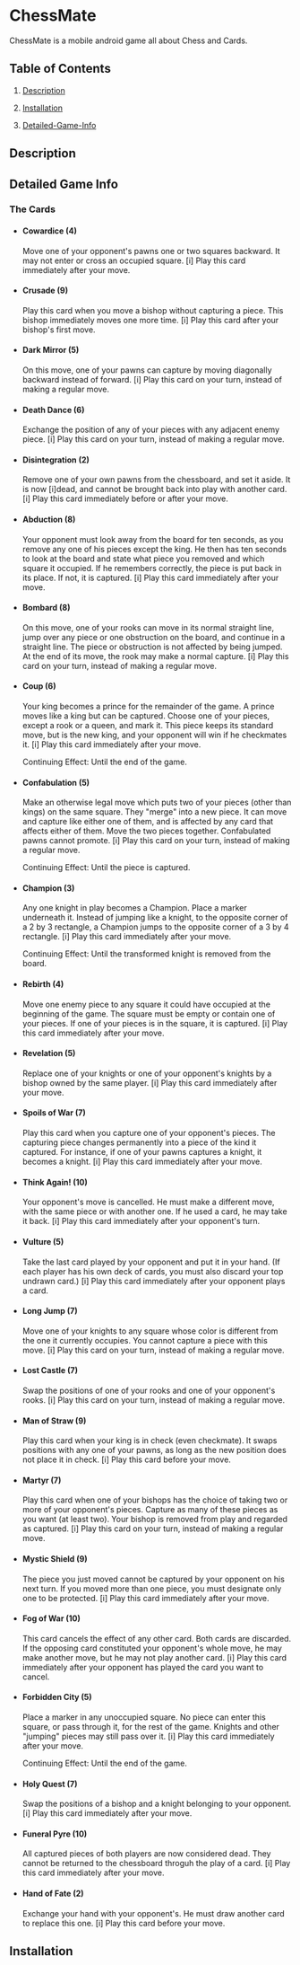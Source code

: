 # ChessMate
ChessMate is a mobile android game all about Chess and Cards.

## Table of Contents
1. [Description](#Description)

2. [Installation](#Installation)

3. [Detailed-Game-Info](#Detailed-Game-Info)




## Description<a name="Description"></a>




## Detailed Game Info<a name="Detailed-Game-Info"/></a>

### **The Cards**

* #### Cowardice (4)
  Move one of your opponent's pawns one or two squares backward. It may not enter or cross an occupied square.
  [i]
  Play this card immediately after your move.


* #### Crusade (9)
  Play this card when you move a bishop without capturing a piece. This bishop immediately moves one more time.
  [i]
  Play this card after your bishop's first move.


* #### Dark Mirror (5)
  On this move, one of your pawns can capture by moving diagonally backward instead of forward.
  [i]
  Play this card on your turn, instead of making a regular move.


* #### Death Dance (6)
  Exchange the position of any of your pieces with any adjacent enemy piece.
  [i]
  Play this card on your turn, instead of making a regular move.


* #### Disintegration (2)
  Remove one of your own pawns from the chessboard, and set it aside. It is now [i]dead,
  and cannot be brought back into play with another card.
  [i]
  Play this card immediately before or after your move.


* #### Abduction (8)
  Your opponent must look away from the board for ten seconds, as you remove any one of his pieces except the king. He then has ten seconds to look at the board and state what     piece you removed and which square it occupied. 
  If he remembers correctly, the piece is put back in its place. If not, it is captured.
  [i]
  Play this card immediately after your move.


* #### Bombard (8)
  On this move, one of your rooks can move in its normal straight line, jump over any piece or one obstruction on the board, and continue in a straight line. 
  The piece or obstruction is not affected by being jumped. At the end of its move, the rook may make a normal capture.
  [i]
  Play this card on your turn, instead of making a regular move.


* #### Coup (6)
  Your king becomes a prince for the remainder of the game. A prince moves like a king but can be captured. Choose one of your pieces, except a rook or a queen, and mark it. 
  This piece keeps its standard move, but is the new king, and your opponent will win if he checkmates it.
  [i]
  Play this card immediately after your move.

  Continuing Effect:
  Until the end of the game.


* #### Confabulation (5)
  Make an otherwise legal move which puts two of your pieces (other than kings) on the same square. They "merge" into a new piece. It can move and capture like either one of       them, and is affected by any card that affects either of them. Move the two pieces together. Confabulated pawns cannot promote.
  [i]
  Play this card on your turn, instead of making a regular move.

  Continuing Effect:
  Until the piece is captured.


* #### Champion (3)
  Any one knight in play becomes a Champion. Place a marker underneath it. Instead of jumping like a knight, to the opposite corner of a 2 by 3 rectangle, a Champion jumps to     the opposite corner of a 3 by 4 rectangle.
  [i]
  Play this card immediately after your move.

  Continuing Effect:
  Until the transformed knight is removed from the board.


* #### Rebirth (4)
  Move one enemy piece to any square it could have occupied at the beginning of the game. The square must be empty or contain one of your pieces. If one of your pieces is in the   square, it is captured.
  [i]
  Play this card immediately after your move.


* #### Revelation (5)
  Replace one of your knights or one of your opponent's knights by a bishop owned by the same player.
  [i]
  Play this card immediately after your move.


* #### Spoils of War (7)
  Play this card when you capture one of your opponent's pieces. The capturing piece changes permanently into a piece of the kind it captured. For instance, if one of your pawns   captures a knight, it becomes a knight.
  [i]
  Play this card immediately after your move.


* #### Think Again! (10)
  Your opponent's move is cancelled. He must make a different move, with the same piece or with another one. If he used a card, he may take it back.
  [i]
  Play this card immediately after your opponent's turn.


* #### Vulture (5)
  Take the last card played by your opponent and put it in your hand. (If each player has his own deck of cards, you must also discard your top undrawn card.)
  [i]
  Play this card immediately after your opponent plays a card.


* #### Long Jump (7)
  Move one of your knights to any square whose color is different from the one it currently occupies. You cannot capture a piece with this move.
  [i]
  Play this card on your turn, instead of making a regular move.
  

* #### Lost Castle (7)
  Swap the positions of one of your rooks and one of your opponent's rooks.
  [i]
  Play this card on your turn, instead of making a regular move.


* #### Man of Straw (9)
  Play this card when your king is in check (even checkmate). It swaps positions with any one of your pawns, as long as the new position does not place it in check.
  [i]
  Play this card before your move.


* #### Martyr (7)
  Play this card when one of your bishops has the choice of taking two or more of your opponent's pieces. Capture as many of these pieces as you want (at least two). Your bishop   is removed from play and regarded as captured.
  [i]
  Play this card on your turn, instead of making a regular move.


* #### Mystic Shield (9)
  The piece you just moved cannot be captured by your opponent on his next turn.  If you moved more than one piece, you must designate only one to be protected.
  [i]
  Play this card immediately after your move.


* #### Fog of War (10)
  This card cancels the effect of any other card. Both cards are discarded. If the opposing card constituted your opponent's whole move, he may make another move, but he may not   play another card.
  [i]
  Play this card immediately after your opponent has played the card you want to cancel.


* #### Forbidden City (5)
  Place a marker in any unoccupied square. No piece can enter this square, or pass through it, for the rest of the game. 
  Knights and other "jumping" pieces may still pass over it.
  [i]
  Play this card immediately after your move.

  Continuing Effect:
  Until the end of the game.


* #### Holy Quest (7)
  Swap the positions of a bishop and a knight belonging to your opponent.
  [i]
  Play this card immediately after your move.


* #### Funeral Pyre (10)
  All captured pieces of both players are now considered dead.
  They cannot be returned to the chessboard throguh the play of a card.
  [i]
  Play this card immediately after your move.


* #### Hand of Fate (2)
  Exchange your hand with your opponent's. He must draw another card to replace this one.
  [i]
  Play this card before your move.


## Installation<a name="Installation"/></a>
